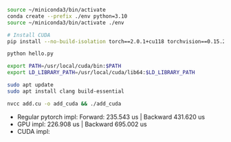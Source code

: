 ```bash
source ~/miniconda3/bin/activate
conda create --prefix ./env python=3.10
source ~/miniconda3/bin/activate ./env

# Install CUDA 
pip install --no-build-isolation torch==2.0.1+cu118 torchvision==0.15.2+cu118 --index-url https://download.pytorch.org/whl/cu118

python hello.py

export PATH=/usr/local/cuda/bin:$PATH
export LD_LIBRARY_PATH=/usr/local/cuda/lib64:$LD_LIBRARY_PATH

sudo apt update
sudo apt install clang build-essential

nvcc add.cu -o add_cuda && ./add_cuda
```

- Regular pytorch impl: Forward: 235.543 us | Backward 431.620 us
- GPU impl: 226.908 us | Backward 695.002 us
- CUDA impl: 
